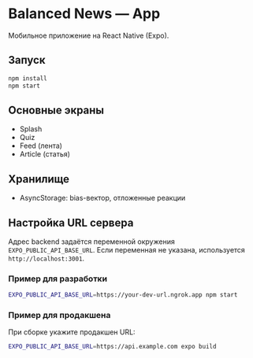 # Balanced News — App

Мобильное приложение на React Native (Expo).

## Запуск

```bash
npm install
npm start
```

## Основные экраны
- Splash
- Quiz
- Feed (лента)
- Article (статья)

## Хранилище
- AsyncStorage: bias-вектор, отложенные реакции

## Настройка URL сервера

Адрес backend задаётся переменной окружения `EXPO_PUBLIC_API_BASE_URL`. Если переменная не указана, используется `http://localhost:3001`.

### Пример для разработки

```bash
EXPO_PUBLIC_API_BASE_URL=https://your-dev-url.ngrok.app npm start
```

### Пример для продакшена

При сборке укажите продакшен URL:

```bash
EXPO_PUBLIC_API_BASE_URL=https://api.example.com expo build
```
